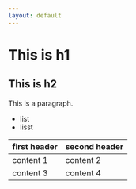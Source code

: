 ```yaml
---
layout: default
---
```


# This is h1

## This is h2

This is a paragraph.

* list
* lisst

first header | second header
-------------|--------------
content 1 | content 2
content 3 | content 4